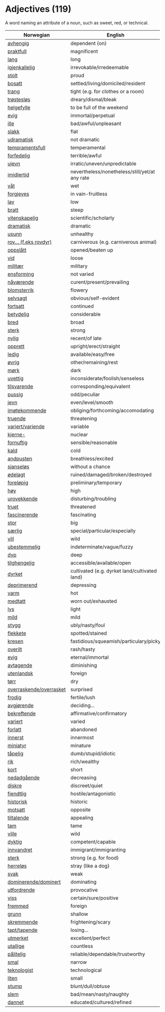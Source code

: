 # Adjectives (119)

A word naming an attribute of a noun, such as sweet, red, or technical.

| Norwegian | English |
| --- | --- |
| [avhengig](https://www.ordnett.no/search?language=no&phrase=avhengig) | dependent (on) |
| [praktfull](https://www.ordnett.no/search?language=no&phrase=praktfull) | magnificent |
| [lang](https://www.ordnett.no/search?language=no&phrase=lang) | long |
| [igjenkallelig](https://www.ordnett.no/search?language=no&phrase=igjenkallelig) | irrevokable/irredeemable |
| [stolt](https://www.ordnett.no/search?language=no&phrase=stolt) | proud |
| [bosatt](https://www.ordnett.no/search?language=no&phrase=bosatt) | settled/living/domiciled/resident |
| [trang](https://www.ordnett.no/search?language=no&phrase=trang) | tight (e.g. for clothes or a room) |
| [trøstesløs](https://www.ordnett.no/search?language=no&phrase=trøstesløs) | dreary/dismal/bleak |
| [helgefylle](https://www.ordnett.no/search?language=no&phrase=helgefylle) | to be full of the weekend |
| [evig](https://www.ordnett.no/search?language=no&phrase=evig) | immortal/perpetual |
| [ille](https://www.ordnett.no/search?language=no&phrase=ille) | bad/awful/unpleasant |
| [slakk](https://www.ordnett.no/search?language=no&phrase=slakk) | flat |
| [udramatisk](https://www.ordnett.no/search?language=no&phrase=udramatisk) | not dramatic |
| [tempramentsfull](https://www.ordnett.no/search?language=no&phrase=tempramentsfull) | temperamental |
| [forfedelig](https://www.ordnett.no/search?language=no&phrase=forfedelig) | terrible/awful |
| [ujevn](https://www.ordnett.no/search?language=no&phrase=ujevn) | irratic/uneven/unpredictable |
| [imidlertid](https://www.ordnett.no/search?language=no&phrase=imidlertid) | nevertheless/nonetheless/still/yet/at any rate |
| [våt](https://www.ordnett.no/search?language=no&phrase=våt) | wet |
| [forgjeves](https://www.ordnett.no/search?language=no&phrase=forgjeves) | in vain-fruitless |
| [lav](https://www.ordnett.no/search?language=no&phrase=lav) | low |
| [bratt](https://www.ordnett.no/search?language=no&phrase=bratt) | steep |
| [vitenskapelig](https://www.ordnett.no/search?language=no&phrase=vitenskapelig) | scientific/scholarly |
| [dramatisk](https://www.ordnett.no/search?language=no&phrase=dramatisk) | dramatic |
| [usunn](https://www.ordnett.no/search?language=no&phrase=usunn) | unhealthy |
| [rov... (f.eks rovdyr)](https://www.ordnett.no/search?language=no&phrase=rov...%20(f.eks%20rovdyr)) | carniverous (e.g. carniverous animal) |
| [oppslått](https://www.ordnett.no/search?language=no&phrase=oppslått) | opened/beaten up |
| [vid](https://www.ordnett.no/search?language=no&phrase=vid) | loose |
| [militær](https://www.ordnett.no/search?language=no&phrase=militær) | military |
| [ensforming](https://www.ordnett.no/search?language=no&phrase=ensforming) | not varied |
| [nåværende](https://www.ordnett.no/search?language=no&phrase=nåværende) | curent/present/prevailing |
| [blomsterrik](https://www.ordnett.no/search?language=no&phrase=blomsterrik) | flowery |
| [selvsagt](https://www.ordnett.no/search?language=no&phrase=selvsagt) | obvious/self-evident |
| [fortsatt](https://www.ordnett.no/search?language=no&phrase=fortsatt) | continued |
| [betydelig](https://www.ordnett.no/search?language=no&phrase=betydelig) | considerable |
| [bred](https://www.ordnett.no/search?language=no&phrase=bred) | broad |
| [sterk](https://www.ordnett.no/search?language=no&phrase=sterk) | strong |
| [nylig](https://www.ordnett.no/search?language=no&phrase=nylig) | recent/of late |
| [opprett](https://www.ordnett.no/search?language=no&phrase=opprett) | upright/erect/straight |
| [ledig](https://www.ordnett.no/search?language=no&phrase=ledig) | available/easy/free |
| [øvrig](https://www.ordnett.no/search?language=no&phrase=øvrig) | other/remaining/rest |
| [mørk](https://www.ordnett.no/search?language=no&phrase=mørk) | dark |
| [uvettig](https://www.ordnett.no/search?language=no&phrase=uvettig) | inconsiderate/foolish/senseless |
| [tilsvarende](https://www.ordnett.no/search?language=no&phrase=tilsvarende) | corresponding/equivalent |
| [pussig](https://www.ordnett.no/search?language=no&phrase=pussig) | odd/peculiar |
| [jevn](https://www.ordnett.no/search?language=no&phrase=jevn) | even/level/smooth |
| [imøtekommende](https://www.ordnett.no/search?language=no&phrase=imøtekommende) | obliging/forthcoming/accomodating |
| [truende](https://www.ordnett.no/search?language=no&phrase=truende) | threatening |
| [variert/variende](https://www.ordnett.no/search?language=no&phrase=variert/variende) | variable |
| [kjerne-](https://www.ordnett.no/search?language=no&phrase=kjerne-) | nuclear |
| [fornuftig](https://www.ordnett.no/search?language=no&phrase=fornuftig) | sensible/reasonable |
| [kald](https://www.ordnett.no/search?language=no&phrase=kald) | cold |
| [andpusten](https://www.ordnett.no/search?language=no&phrase=andpusten) | breathless/excited |
| [sjanseløs](https://www.ordnett.no/search?language=no&phrase=sjanseløs) | without a chance |
| [ødelagt](https://www.ordnett.no/search?language=no&phrase=ødelagt) | ruined/damaged/broken/destroyed |
| [foreløpig](https://www.ordnett.no/search?language=no&phrase=foreløpig) | preliminary/temporary |
| [høy](https://www.ordnett.no/search?language=no&phrase=høy) | high |
| [urovekkende](https://www.ordnett.no/search?language=no&phrase=urovekkende) | disturbing/troubling |
| [truet](https://www.ordnett.no/search?language=no&phrase=truet) | threatened |
| [fascinerende](https://www.ordnett.no/search?language=no&phrase=fascinerende) | fascinating |
| [stor](https://www.ordnett.no/search?language=no&phrase=stor) | big |
| [særlig](https://www.ordnett.no/search?language=no&phrase=særlig) | special/particular/especially |
| [vill](https://www.ordnett.no/search?language=no&phrase=vill) | wild |
| [ubestemmelig](https://www.ordnett.no/search?language=no&phrase=ubestemmelig) | indeterminate/vague/fuzzy |
| [dyp](https://www.ordnett.no/search?language=no&phrase=dyp) | deep |
| [tilghengelig](https://www.ordnett.no/search?language=no&phrase=tilghengelig) | accessible/available/open |
| [dyrket](https://www.ordnett.no/search?language=no&phrase=dyrket) | cultivated (e.g. dyrket land/cultivated land) |
| [deprimerend](https://www.ordnett.no/search?language=no&phrase=deprimerend) | depressing |
| [varm](https://www.ordnett.no/search?language=no&phrase=varm) | hot |
| [medtatt](https://www.ordnett.no/search?language=no&phrase=medtatt) | worn out/exhausted |
| [lys](https://www.ordnett.no/search?language=no&phrase=lys) | light |
| [mild](https://www.ordnett.no/search?language=no&phrase=mild) | mild |
| [stygg](https://www.ordnett.no/search?language=no&phrase=stygg) | ubly/nasty/foul |
| [flekkete](https://www.ordnett.no/search?language=no&phrase=flekkete) | spotted/stained |
| [kresen](https://www.ordnett.no/search?language=no&phrase=kresen) | fastidious/squeamish/particulary/picky |
| [overilt](https://www.ordnett.no/search?language=no&phrase=overilt) | rash/hasty |
| [evig](https://www.ordnett.no/search?language=no&phrase=evig) | eternal/immortal |
| [avtagende](https://www.ordnett.no/search?language=no&phrase=avtagende) | diminishing |
| [utenlandsk](https://www.ordnett.no/search?language=no&phrase=utenlandsk) | foreign |
| [tørr](https://www.ordnett.no/search?language=no&phrase=tørr) | dry |
| [overraskende/overrasket](https://www.ordnett.no/search?language=no&phrase=overraskende/overrasket) | surprised |
| [frodig](https://www.ordnett.no/search?language=no&phrase=frodig) | fertile/lush |
| [avgjørende](https://www.ordnett.no/search?language=no&phrase=avgjørende) | deciding... |
| [bekreftende](https://www.ordnett.no/search?language=no&phrase=bekreftende) | affirmative/confirmatory |
| [variert](https://www.ordnett.no/search?language=no&phrase=variert) | varied |
| [forlatt](https://www.ordnett.no/search?language=no&phrase=forlatt) | abandoned |
| [innerst](https://www.ordnett.no/search?language=no&phrase=innerst) | innermost |
| [miniatyr](https://www.ordnett.no/search?language=no&phrase=miniatyr) | minature |
| [tåpelig](https://www.ordnett.no/search?language=no&phrase=tåpelig) | dumb/stupid/idiotic |
| [rik](https://www.ordnett.no/search?language=no&phrase=rik) | rich/wealthy |
| [kort](https://www.ordnett.no/search?language=no&phrase=kort) | short |
| [nedadgående](https://www.ordnett.no/search?language=no&phrase=nedadgående) | decreasing |
| [diskre](https://www.ordnett.no/search?language=no&phrase=diskre) | discreet/quiet |
| [fiendtlig](https://www.ordnett.no/search?language=no&phrase=fiendtlig) | hostile/antagonistic |
| [historisk](https://www.ordnett.no/search?language=no&phrase=historisk) | historic |
| [motsatt](https://www.ordnett.no/search?language=no&phrase=motsatt) | opposite |
| [tiltalende](https://www.ordnett.no/search?language=no&phrase=tiltalende) | appealing |
| [tam](https://www.ordnett.no/search?language=no&phrase=tam) | tame |
| [ville](https://www.ordnett.no/search?language=no&phrase=ville) | wild |
| [dyktig](https://www.ordnett.no/search?language=no&phrase=dyktig) | competent/capable |
| [innvandret](https://www.ordnett.no/search?language=no&phrase=innvandret) | immigrant/immigranting |
| [sterk](https://www.ordnett.no/search?language=no&phrase=sterk) | strong (e.g. for food) |
| [herreløs](https://www.ordnett.no/search?language=no&phrase=herreløs) | stray (like a dog) |
| [svak](https://www.ordnett.no/search?language=no&phrase=svak) | weak |
| [dominerende/dominert](https://www.ordnett.no/search?language=no&phrase=dominerende/dominert) | dominating |
| [utfordrende](https://www.ordnett.no/search?language=no&phrase=utfordrende) | provocative |
| [viss](https://www.ordnett.no/search?language=no&phrase=viss) | certain/sure/positive |
| [fremmed](https://www.ordnett.no/search?language=no&phrase=fremmed) | foreign |
| [grunn](https://www.ordnett.no/search?language=no&phrase=grunn) | shallow |
| [skremmende](https://www.ordnett.no/search?language=no&phrase=skremmende) | frightening/scary |
| [tapt/tapende](https://www.ordnett.no/search?language=no&phrase=tapt/tapende) | losing... |
| [utmerket](https://www.ordnett.no/search?language=no&phrase=utmerket) | excellent/perfect |
| [utallige](https://www.ordnett.no/search?language=no&phrase=utallige) | countless |
| [pålitelig](https://www.ordnett.no/search?language=no&phrase=pålitelig) | reliable/dependable/trustworthy |
| [smal](https://www.ordnett.no/search?language=no&phrase=smal) | narrow |
| [teknologist](https://www.ordnett.no/search?language=no&phrase=teknologist) | technological |
| [liten](https://www.ordnett.no/search?language=no&phrase=liten) | small |
| [stump](https://www.ordnett.no/search?language=no&phrase=stump) | blunt/dull/obtuse |
| [slem](https://www.ordnett.no/search?language=no&phrase=slem) | bad/mean/nasty/naughty |
| [dannet](https://www.ordnett.no/search?language=no&phrase=dannet) | educated/cultured/refined |

